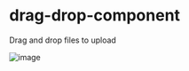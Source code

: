 # drag-drop-component
Drag and drop files to upload

![image](https://user-images.githubusercontent.com/55061028/129306294-2dd298c1-8e09-42bf-ac8e-463135b3f0f7.png)
